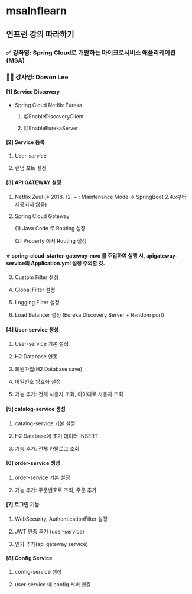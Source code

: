 # msaInflearn

## 인프런 강의 따라하기

### ✅ 강좌명: Spring Cloud로 개발하는 마이크로서비스 애플리케이션(MSA)
### 👨‍💻 강사명: Dowon Lee

#### [1] Service Discovery
* Spring Cloud Netflix Eureka
  1. @EnableDiscoveryClient

  2. @EnableEurekaServer


#### [2] Service 등록
1. User-service

2. 랜덤 포트 설정


#### [3] API GATEWAY 설정
1. Netflix Zuul
(※ 2018. 12. ~ : Maintenance Mode -> SpringBoot 2.4.x부터 제공되지 않음)

 2. Spring Cloud Gateway

    (1) Java Code 로 Routing 설정

    (2) Property 에서 Routing 설정

#### ※ spring-cloud-starter-gateway-mvc 를 주입하여 실행 시, apigateway-service의 Application.yml 설정 주의할 것.

3. Custom Filter 설정

4. Global Filter 설정

5. Logging Filter 설정

6. Load Balancer 설정 (Eureka Discovery Server + Random port)


#### [4] User-service 생성

1. User-service 기본 설정

2. H2 Database 연동

3. 회원가입(H2 Database save)

4. 비밀번호 암호화 설정

5. 기능 추가: 전체 사용자 조회, 아이디로 사용자 조회

#### [5] catalog-service 생성

1. catalog-service 기본 설정

2. H2 Database에 초기 데이터 INSERT

3. 기능 추가: 전체 카탈로그 조회

#### [6] order-service 생성

1. order-service 기본 설정

2. 기능 추가: 주문번호로 조회, 주문 추가

#### [7] 로그인 기능

1. WebSecurity, AuthenticationFilter 설정

2. JWT 인증 추가 (user-service)

3. 인가 추가(api gateway service)

#### [8] Config Service 

1. config-service 생성

2. user-service 에 config 서버 연결
